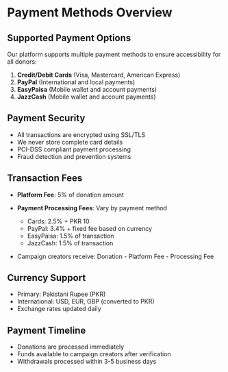 # Payment Methods Overview

## Supported Payment Options
Our platform supports multiple payment methods to ensure accessibility for all donors:

1. **Credit/Debit Cards** (Visa, Mastercard, American Express)
2. **PayPal** (International and local payments)
3. **EasyPaisa** (Mobile wallet and account payments)
4. **JazzCash** (Mobile wallet and account payments)

## Payment Security
- All transactions are encrypted using SSL/TLS
- We never store complete card details
- PCI-DSS compliant payment processing
- Fraud detection and prevention systems

## Transaction Fees
- **Platform Fee**: 5% of donation amount
- **Payment Processing Fees**: Vary by payment method
  - Cards: 2.5% + PKR 10
  - PayPal: 3.4% + fixed fee based on currency
  - EasyPaisa: 1.5% of transaction
  - JazzCash: 1.5% of transaction

- Campaign creators receive: Donation - Platform Fee - Processing Fee

## Currency Support
- Primary: Pakistani Rupee (PKR)
- International: USD, EUR, GBP (converted to PKR)
- Exchange rates updated daily

## Payment Timeline
- Donations are processed immediately
- Funds available to campaign creators after verification
- Withdrawals processed within 3-5 business days
